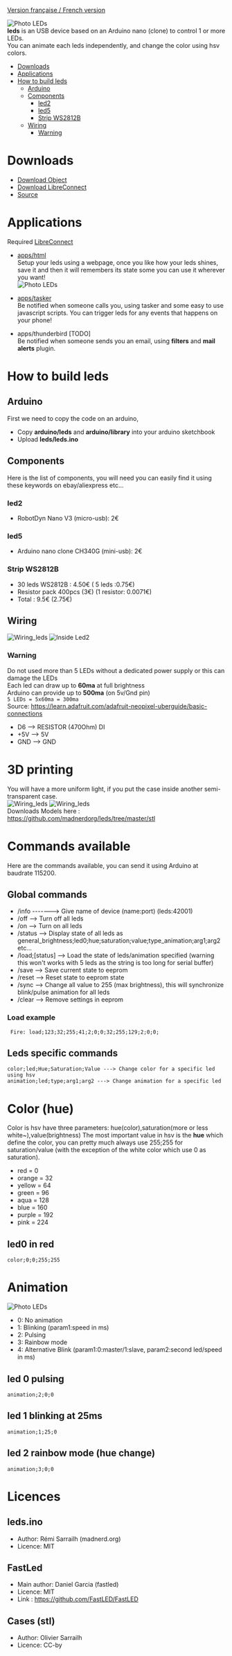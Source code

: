 [Version française / French version](https://github.com/madnerdorg/leds/blob/master/readme.fr.md)


![Photo LEDs](https://github.com/madnerdorg/leds/raw/master/doc/leds2.gif)   
**leds** is an USB device based on an Arduino nano (clone) to control 1 or more LEDs.   
You can animate each leds independently, and change the color using hsv colors.

<!-- TOC -->

- [Downloads](#downloads)
- [Applications](#applications)
- [How to build leds](#how-to-build-leds)
    - [Arduino](#arduino)
    - [Components](#components)
        - [led2](#led2)
        - [led5](#led5)
        - [Strip WS2812B](#strip-ws2812b)
    - [Wiring](#wiring)
        - [Warning](#warning)

<!-- /TOC -->

# Downloads

* [Download Object](https://github.com/madnerdorg/leds/archive/master.zip)
* [Download LibreConnect](https://github.com/madnerdorg/libreconnect/releases)
* [Source](https://github.com/madnerdorg/libreconnect/releases)



# Applications
Required [LibreConnect](https://github.com/madnerdorg/libreconnect/releases)

* [apps/html](https://github.com/madnerdorg/leds/tree/master/apps)  
Setup your leds using a webpage, once you like how your leds shines, save it and then it will remembers its state some
you can use it wherever you want!   
![Photo LEDs](https://github.com/madnerdorg/leds/raw/master/doc/leds_html.jpg)   

* [apps/tasker](https://github.com/madnerdorg/leds/tree/master/apps)    
Be notified when someone calls you, using tasker and some easy to use javascript scripts.
You can trigger leds for any events that happens on your phone!

* apps/thunderbird [TODO]    
Be notified when someone sends you an email, using **filters** and **mail alerts** plugin.

# How to build leds

## Arduino
First we need to copy the code on an arduino, 
* Copy **arduino/leds** and **arduino/library** into your arduino sketchbook
* Upload **leds/leds.ino**

## Components
Here is the list of components, you will need you can easily find it using these keywords on ebay/aliexpress etc...
### led2
* RobotDyn Nano V3 (micro-usb): 2€
### led5
* Arduino nano clone CH340G (mini-usb): 2€
### Strip WS2812B
* 30 leds WS2812B : 4.50€ ( 5 leds :0.75€)
* Resistor pack 400pcs (3€) (1 resistor: 0.0071€)
* Total : 9.5€ (2.75€)

## Wiring
![Wiring_leds](https://github.com/madnerdorg/leds/raw/master/doc/leds_wiring.jpg)
![Inside Led2](https://github.com/madnerdorg/leds/raw/master/doc/leds2_inside.jpg)

### Warning
Do not used more than 5 LEDs without a dedicated power supply or this can damage the LEDs   
Each led can draw up to **60ma** at full brightness   
Arduino can provide up to **500ma** (on 5v/Gnd pin)   
```5 LEDs = 5x60ma = 300ma ```  
Source:
https://learn.adafruit.com/adafruit-neopixel-uberguide/basic-connections

* D6 --> RESISTOR (470Ohm) DI
* +5V --> 5V
* GND --> GND


# 3D printing
You will have a more uniform light, if you put the case inside another semi-transparent case.    
![Wiring_leds](https://github.com/madnerdorg/leds/raw/master/doc/leds2.jpg)
![Wiring_leds](https://github.com/madnerdorg/leds/raw/master/doc/leds5.jpg)    
Downloads Models here : https://github.com/madnerdorg/leds/tree/master/stl    

# Commands available
Here are the commands available, you can send it using Arduino at baudrate 115200.

## Global commands
* /info -------> Give name of device (name:port) (leds:42001)
* /off --> Turn off all leds
* /on --> Turn on all leds
* /status --> Display state of all leds as general_brightness;led0;hue;saturation;value;type_animation;arg1;arg2 etc...
* /load;[status] --> Load the state of leds/animation specified (warning this won't works with 5 leds as the string is too long for serial buffer)
* /save --> Save current state to eeprom
* /reset --> Reset state to eeprom state
* /sync --> Change all value to 255 (max brightness), this will synchronize blink/pulse animation for all leds
* /clear --> Remove settings in eeprom    

### Load example
```
 Fire: load;123;32;255;41;2;0;0;32;255;129;2;0;0;
```
## Leds specific commands
```
color;led;Hue;Saturation;Value ---> Change color for a specific led using hsv
animation;led;type;arg1;arg2 ---> Change animation for a specific led
```
# Color (hue)
Color is hsv have three parameters: hue(color),saturation(more or less white~),value(brightness)
The most important value in hsv is the **hue** which define the color, you can pretty much always use 255;255 for
saturation/value (with the exception of the white color which use 0 as saturation).
* red = 0
* orange = 32
* yellow = 64
* green = 96
* aqua = 128
* blue = 160
* purple = 192
* pink = 224       

## led0 in red 
```
color;0;0;255;255
```
# Animation

![Photo LEDs](https://github.com/madnerdorg/leds/raw/master/doc/leds5.gif)  
* 0: No animation
*  1: Blinking (param1:speed in ms)
*  2: Pulsing
*  3: Rainbow mode
*  4: Alternative Blink (param1:0:master/1:slave, param2:second led/speed in ms)

## led 0 pulsing
```
animation;2;0;0
```
## led 1 blinking at 25ms
```
animation;1;25;0
```
## led 2 rainbow mode (hue change)
```
animation;3;0;0
```
# 

# Licences

## leds.ino
* Author: Rémi Sarrailh (madnerd.org)   
* Licence: MIT

## FastLed
* Main author: Daniel Garcia (fastled)
* Licence: MIT
* Link : https://github.com/FastLED/FastLED

## Cases (stl)
* Author: Olivier Sarrailh
* Licence: CC-by
